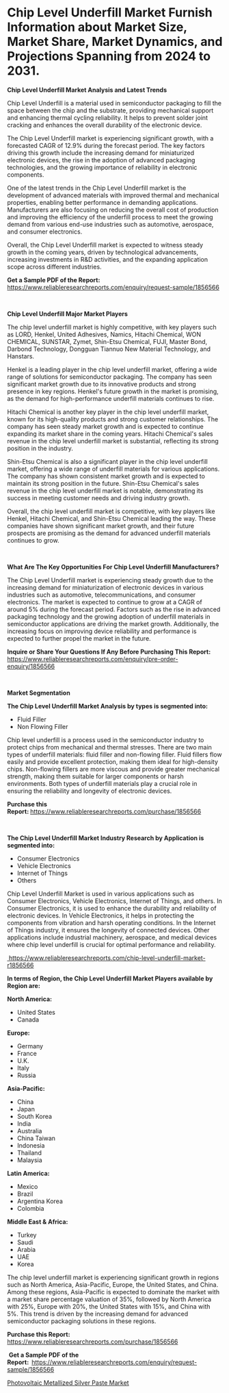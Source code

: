 <p><h1>Chip Level Underfill Market Furnish Information about Market Size, Market Share, Market Dynamics, and Projections Spanning from 2024 to 2031.</h1></p><p><strong>Chip Level Underfill Market Analysis and Latest Trends</strong></p>
<p><p>Chip Level Underfill is a material used in semiconductor packaging to fill the space between the chip and the substrate, providing mechanical support and enhancing thermal cycling reliability. It helps to prevent solder joint cracking and enhances the overall durability of the electronic device.</p><p>The Chip Level Underfill market is experiencing significant growth, with a forecasted CAGR of 12.9% during the forecast period. The key factors driving this growth include the increasing demand for miniaturized electronic devices, the rise in the adoption of advanced packaging technologies, and the growing importance of reliability in electronic components.</p><p>One of the latest trends in the Chip Level Underfill market is the development of advanced materials with improved thermal and mechanical properties, enabling better performance in demanding applications. Manufacturers are also focusing on reducing the overall cost of production and improving the efficiency of the underfill process to meet the growing demand from various end-use industries such as automotive, aerospace, and consumer electronics.</p><p>Overall, the Chip Level Underfill market is expected to witness steady growth in the coming years, driven by technological advancements, increasing investments in R&D activities, and the expanding application scope across different industries.</p></p>
<p><strong>Get a Sample PDF of the Report:&nbsp;</strong> <a href="https://www.reliableresearchreports.com/enquiry/request-sample/1856566">https://www.reliableresearchreports.com/enquiry/request-sample/1856566</a></p>
<p>&nbsp;</p>
<p><strong>Chip Level Underfill Major Market Players</strong></p>
<p><p>The chip level underfill market is highly competitive, with key players such as LORD, Henkel, United Adhesives, Namics, Hitachi Chemical, WON CHEMICAL, SUNSTAR, Zymet, Shin-Etsu Chemical, FUJI, Master Bond, Darbond Technology, Dongguan Tiannuo New Material Technology, and Hanstars. </p><p>Henkel is a leading player in the chip level underfill market, offering a wide range of solutions for semiconductor packaging. The company has seen significant market growth due to its innovative products and strong presence in key regions. Henkel's future growth in the market is promising, as the demand for high-performance underfill materials continues to rise.</p><p>Hitachi Chemical is another key player in the chip level underfill market, known for its high-quality products and strong customer relationships. The company has seen steady market growth and is expected to continue expanding its market share in the coming years. Hitachi Chemical's sales revenue in the chip level underfill market is substantial, reflecting its strong position in the industry.</p><p>Shin-Etsu Chemical is also a significant player in the chip level underfill market, offering a wide range of underfill materials for various applications. The company has shown consistent market growth and is expected to maintain its strong position in the future. Shin-Etsu Chemical's sales revenue in the chip level underfill market is notable, demonstrating its success in meeting customer needs and driving industry growth.</p><p>Overall, the chip level underfill market is competitive, with key players like Henkel, Hitachi Chemical, and Shin-Etsu Chemical leading the way. These companies have shown significant market growth, and their future prospects are promising as the demand for advanced underfill materials continues to grow.</p></p>
<p>&nbsp;</p>
<p><strong>What Are The Key Opportunities For Chip Level Underfill Manufacturers?</strong></p>
<p><p>The Chip Level Underfill market is experiencing steady growth due to the increasing demand for miniaturization of electronic devices in various industries such as automotive, telecommunications, and consumer electronics. The market is expected to continue to grow at a CAGR of around 5% during the forecast period. Factors such as the rise in advanced packaging technology and the growing adoption of underfill materials in semiconductor applications are driving the market growth. Additionally, the increasing focus on improving device reliability and performance is expected to further propel the market in the future.</p></p>
<p><strong>Inquire or Share Your Questions If Any Before Purchasing This Report:</strong> <a href="https://www.reliableresearchreports.com/enquiry/pre-order-enquiry/1856566">https://www.reliableresearchreports.com/enquiry/pre-order-enquiry/1856566</a></p>
<p>&nbsp;</p>
<p><strong>Market Segmentation</strong></p>
<p><strong>The Chip Level Underfill Market Analysis by types is segmented into:</strong></p>
<p><ul><li>Fluid Filler</li><li>Non Flowing Filler</li></ul></p>
<p><p>Chip level underfill is a process used in the semiconductor industry to protect chips from mechanical and thermal stresses. There are two main types of underfill materials: fluid filler and non-flowing filler. Fluid fillers flow easily and provide excellent protection, making them ideal for high-density chips. Non-flowing fillers are more viscous and provide greater mechanical strength, making them suitable for larger components or harsh environments. Both types of underfill materials play a crucial role in ensuring the reliability and longevity of electronic devices.</p></p>
<p><strong>Purchase this Report:&nbsp;</strong><a href="https://www.reliableresearchreports.com/purchase/1856566">https://www.reliableresearchreports.com/purchase/1856566</a></p>
<p>&nbsp;</p>
<p><strong>The Chip Level Underfill Market Industry Research by Application is segmented into:</strong></p>
<p><ul><li>Consumer Electronics</li><li>Vehicle Electronics</li><li>Internet of Things</li><li>Others</li></ul></p>
<p><p>Chip Level Underfill Market is used in various applications such as Consumer Electronics, Vehicle Electronics, Internet of Things, and others. In Consumer Electronics, it is used to enhance the durability and reliability of electronic devices. In Vehicle Electronics, it helps in protecting the components from vibration and harsh operating conditions. In the Internet of Things industry, it ensures the longevity of connected devices. Other applications include industrial machinery, aerospace, and medical devices where chip level underfill is crucial for optimal performance and reliability.</p></p>
<p><a href="https://www.reliableresearchreports.com/chip-level-underfill-market-r1856566">&nbsp;https://www.reliableresearchreports.com/chip-level-underfill-market-r1856566</a></p>
<p><strong>In terms of Region, the Chip Level Underfill Market Players available by Region are:</strong></p>
<p>
    <p> <strong> North America: </strong>
        <ul>
            <li>United States</li>
            <li>Canada</li>
        </ul>
        </p> 
    <p> <strong> Europe: </strong>
        <ul>
            <li>Germany</li>
            <li>France</li>
            <li>U.K.</li>
            <li>Italy</li>
            <li>Russia</li>
        </ul>
        </p> 
    <p> <strong> Asia-Pacific: </strong>
        <ul>
            <li>China</li>
            <li>Japan</li>
            <li>South Korea</li>
            <li>India</li>
            <li>Australia</li>
            <li>China Taiwan</li>
            <li>Indonesia</li>
            <li>Thailand</li>
            <li>Malaysia</li>
        </ul>
        </p> 
    <p> <strong> Latin America: </strong>
        <ul>
            <li>Mexico</li>
            <li>Brazil</li>
            <li>Argentina Korea</li>
            <li>Colombia</li>
        </ul>
        </p> 
    <p> <strong> Middle East & Africa: </strong>
        <ul>
            <li>Turkey</li>
            <li>Saudi</li>
            <li>Arabia</li>
            <li>UAE</li>
            <li>Korea</li>
        </ul>
    </p>
    </p>
<p><p>The chip level underfill market is experiencing significant growth in regions such as North America, Asia-Pacific, Europe, the United States, and China. Among these regions, Asia-Pacific is expected to dominate the market with a market share percentage valuation of 35%, followed by North America with 25%, Europe with 20%, the United States with 15%, and China with 5%. This trend is driven by the increasing demand for advanced semiconductor packaging solutions in these regions.</p></p>
<p><strong>Purchase this Report: </strong><a href="https://www.reliableresearchreports.com/purchase/1856566">https://www.reliableresearchreports.com/purchase/1856566</a></p>
<p>&nbsp;<strong>Get a Sample PDF of the Report:&nbsp;&nbsp;</strong><a href="https://www.reliableresearchreports.com/enquiry/request-sample/1856566">https://www.reliableresearchreports.com/enquiry/request-sample/1856566</a></p>
<p><strong></strong></p>
<p><p><a href="https://github.com/Hazelklievgspy6vdcsmu106w/Market-Research-Report-List-2/blob/main/photovoltaic-metallized-silver-paste-market.md">Photovoltaic Metallized Silver Paste Market</a></p></p>